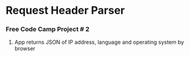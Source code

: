# Request Header Parser
### Free Code Camp Project # 2
1. App returns JSON of IP address, language and operating system by browser